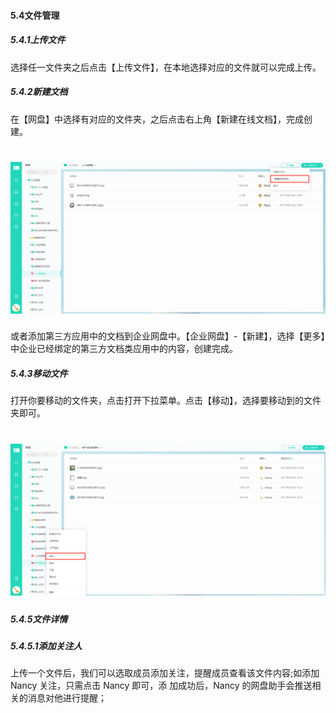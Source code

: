 #### 5.4文件管理

##### 5.4.1上传文件

选择任一文件夹之后点击【上传文件】，在本地选择对应的文件就可以完成上传。

##### 5.4.2新建文档

在【网盘】中选择有对应的文件夹，之后点击右上角【新建在线文档】，完成创建。

# ![](/assets/5.4文件管理-新建文档.png)

或者添加第三方应用中的文档到企业网盘中。【企业网盘】-【新建】，选择【更多】中企业已经绑定的第三方文档类应用中的内容，创建完成。


##### 5.4.3移动文件

打开你要移动的文件夹，点击打开下拉菜单。点击【移动】，选择要移动到的文件夹即可。

# ![](/assets/5.4文件管理-移动文件.png)

##### 5.4.5文件详情

##### 5.4.5.1添加关注人

上传一个文件后，我们可以选取成员添加关注，提醒成员查看该文件内容;如添加 Nancy 关注，只需点击 Nancy 即可，添
加成功后，Nancy 的网盘助手会推送相关的消息对他进行提醒；


